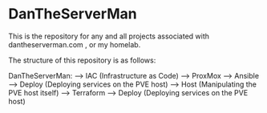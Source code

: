 # DanTheServerMan

This is the repository for any and all projects associated with dantheserverman.com , or my homelab.

The structure of this repository is as follows:

DanTheServerMan:
   --> IAC (Infrastructure as Code)
    --> ProxMox
     --> Ansible
      --> Deploy (Deploying services on the PVE host)
      --> Host (Manipulating the PVE host itself)
     --> Terraform
      --> Deploy (Deploying services on the PVE host)
